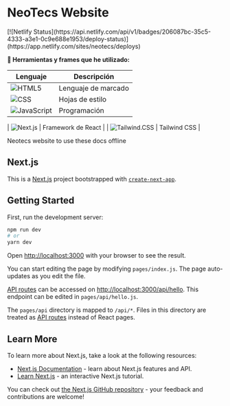 # NeoTecs Website

<div style="display:flex; margin:auto; justify-content: center">
  [![Netlify Status](https://api.netlify.com/api/v1/badges/206087bc-35c5-4333-a3e1-0c9e688e1953/deploy-status)](https://app.netlify.com/sites/neotecs/deploys)
</div>

**🔧 Herramientas y frames que he utilizado:**

| Lenguaje                             | Descripción         |
| -------------------------------------| ------------------- |
| ![HTML5](https://img.shields.io/badge/HTML5-%23E34F26.svg?logo=html5&logoColor=white) | Lenguaje de marcado |
| ![CSS](https://img.shields.io/badge/CSS-%231572B6.svg?logo=css3&logoColor=white)      | Hojas de estilo     |
| ![JavaScript](https://img.shields.io/badge/JavaScript-%23F7DF1E.svg?logo=javascript&logoColor=black) | Programación       |

| ![Next.js](https://img.shields.io/badge/Next.js-%23E34F26.svg?logo=next.js&logoColor=white) 
| Framework de React  |
| ![Tailwind.CSS](https://img.shields.io/badge/Tailwind%20CSS-%2338B2AC.svg?logo=tailwind-css&logoColor=white) 
| Tailwind CSS       |

Neotecs website to use these docs offline

## Next.js

This is a [Next.js](https://nextjs.org/) project bootstrapped with [`create-next-app`](https://github.com/vercel/next.js/tree/canary/packages/create-next-app).

## Getting Started

First, run the development server:

```bash
npm run dev
# or
yarn dev
```

Open [http://localhost:3000](http://localhost:3000) with your browser to see the result.

You can start editing the page by modifying `pages/index.js`. The page auto-updates as you edit the file.

[API routes](https://nextjs.org/docs/api-routes/introduction) can be accessed on [http://localhost:3000/api/hello](http://localhost:3000/api/hello). This endpoint can be edited in `pages/api/hello.js`.

The `pages/api` directory is mapped to `/api/*`. Files in this directory are treated as [API routes](https://nextjs.org/docs/api-routes/introduction) instead of React pages.

## Learn More

To learn more about Next.js, take a look at the following resources:

- [Next.js Documentation](https://nextjs.org/docs) - learn about Next.js features and API.
- [Learn Next.js](https://nextjs.org/learn) - an interactive Next.js tutorial.

You can check out [the Next.js GitHub repository](https://github.com/vercel/next.js/) - your feedback and contributions are welcome!
